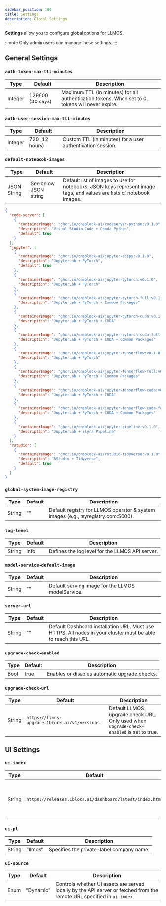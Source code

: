 ```yaml
---
sidebar_position: 100
title: Settings
description: Global Settings
---
```


**Settings** allow you to configure global options for LLMOS.

:::note
Only admin users can manage these settings.
:::

## General Settings

### `auth-token-max-ttl-minutes`
| Type    | Default          | Description                                                                                      |
|---------|------------------|--------------------------------------------------------------------------------------------------|
| Integer | 129600 (30 days) | Maximum TTL (in minutes) for all authentication tokens. When set to 0, tokens will never expire. |

### `auth-user-session-max-ttl-minutes`
| Type    | Default        | Description                                                |
|---------|----------------|------------------------------------------------------------|
| Integer | 720 (12 hours) | Custom TTL (in minutes) for a user authentication session. |

### `default-notebook-images`
| Type        | Default               | Description                                                                                                           |
|-------------|-----------------------|-----------------------------------------------------------------------------------------------------------------------|
| JSON String | See below JSON string | Default list of images to use for notebooks. JSON keys represent image tags, and values are lists of notebook images. |

```json
{
  "code-server": [
    {
      "containerImage": "ghcr.io/oneblock-ai/codeserver-python:v0.1.0",
      "description": "Visual Studio Code + Conda Python",
      "default": true
    }
  ],
  "jupyter": [
    {
      "containerImage": "ghcr.io/oneblock-ai/jupyter-scipy:v0.1.0",
      "description": "JupyterLab + PyTorch",
      "default": true
    },
    {
      "containerImage": "ghcr.io/oneblock-ai/jupyter-pytorch:v0.1.0",
      "description": "JupyterLab + PyTorch"
    },
    {
      "containerImage": "ghcr.io/oneblock-ai/jupyter-pytorch-full:v0.1.0",
      "description": "JupyterLab + PyTorch + Common Packages"
    },
    {
      "containerImage": "ghcr.io/oneblock-ai/jupyter-pytorch-cuda:v0.1.0",
      "description": "JupyterLab + PyTorch + CUDA"
    },
    {
      "containerImage": "ghcr.io/oneblock-ai/jupyter-pytorch-cuda-full:v0.1.0",
      "description": "JupyterLab + PyTorch + CUDA + Common Packages"
    },
    {
      "containerImage": "ghcr.io/oneblock-ai/jupyter-tensorflow:v0.1.0",
      "description": "JupyterLab + PyTorch"
    },
    {
      "containerImage": "ghcr.io/oneblock-ai/jupyter-tensorflow-full:v0.1.0",
      "description": "JupyterLab + PyTorch + Common Packages"
    },
    {
      "containerImage": "ghcr.io/oneblock-ai/jupyter-tensorflow-cuda:v0.1.0",
      "description": "JupyterLab + PyTorch + CUDA"
    },
    {
      "containerImage": "ghcr.io/oneblock-ai/jupyter-tensorflow-cuda-full:v0.1.0",
      "description": "JupyterLab + PyTorch + CUDA + Common Packages"
    },
    {
      "containerImage": "ghcr.io/oneblock-ai/jupyter-pipeline:v0.1.0",
      "description": "JupyterLab + Elyra Pipeline"
    }
  ],
  "rstudio": [
    {
      "containerImage": "ghcr.io/oneblock-ai/rstudio-tidyverse:v0.1.0",
      "description": "RStudio + Tidyverse",
      "default": true
    }
  ]
}
```
### `global-system-image-registry`
| Type    | Default | Description                                                                      |
|---------|---------|----------------------------------------------------------------------------------|
| String  | ""      | Default registry for LLMOS operator & system images (e.g., myregistry.com:5000). |

### `log-level`
| Type    | Default | Description                                     |
|---------|---------|-------------------------------------------------|
| String  | info    | Defines the log level for the LLMOS API server. |

### `model-service-default-image`
| Type    | Default | Description                                       |
|---------|---------|---------------------------------------------------|
| String  | ""      | Default serving image for the LLMOS modelService. |

### `server-url`
| Type   | Default | Description                                                                                                   |
|--------|---------|---------------------------------------------------------------------------------------------------------------|
| String | ""      | Default Dashboard installation URL. Must use HTTPS. All nodes in your cluster must be able to reach this URL. |

### `upgrade-check-enabled`
| Type | Default | Description                                   |
|------|---------|-----------------------------------------------|
| Bool | true    | Enables or disables automatic upgrade checks. |

### `upgrade-check-url`
| Type   | Default                                       | Description                                                                             |
|--------|-----------------------------------------------|-----------------------------------------------------------------------------------------|
| String | `https://llmos-upgrade.1block.ai/v1/versions` | Default LLMOS upgrade check URL. Only used when `upgrade-check-enabled` is set to true. |

## UI Settings

### `ui-index`
| Type   | Default                                                  | Description                                        |
|--------|----------------------------------------------------------|----------------------------------------------------|
| String | `https://releases.1block.ai/dashboard/latest/index.html` | HTML index location for the LLMOS Dashboard UI.    |

### `ui-pl`
| Type   | Default  | Description                               |
|--------|----------|-------------------------------------------|
| String | "llmos"  | Specifies the private-label company name. |

### `ui-source`
| Type   | Default   | Description                                                                                                                 |
|--------|-----------|-----------------------------------------------------------------------------------------------------------------------------|
| Enum   | "Dynamic" | Controls whether UI assets are served locally by the API server or fetched from the remote URL specified in `ui-index`.     |